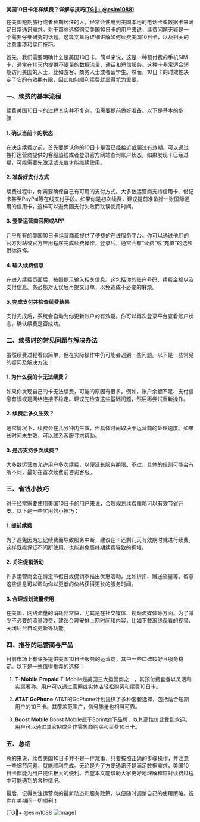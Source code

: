 **美国10日卡怎样续费？详解与技巧[[TG💪+ @esim1088](https://t.me/s/esim1088)]**

在美国短期旅行或者长期居住的人，经常会使用到美国本地的电话卡或数据卡来满足日常通讯需求。对于那些选择购买美国10日卡的用户来说，续费问题无疑是一个需要仔细研究的话题。这篇文章将详细讲解如何续费美国10日卡，以及相关的注意事项和实用技巧。

首先，我们需要明确什么是美国10日卡。简单来说，这是一种预付费的手机SIM卡，通常在10天内提供不限量的数据流量、通话和短信服务。这种卡非常适合短期访问美国的人士，比如游客、商务人士或者留学生。然而，10日卡的时效性决定了它的有效期有限，因此如何顺利续费就显得尤为重要。

### **一、续费的基本流程**

续费美国10日卡的过程其实并不复杂，但需要提前做好准备。以下是基本的步骤：

#### **1. 确认当前卡的状态**
在决定续费之前，首先要确认你的10日卡是否已经接近或超过有效期。可以通过拨打运营商提供的客服热线或者登录官方网站查询账户状态。如果发现卡已经过期，可能需要先激活或充值才能继续使用。

#### **2. 准备好支付方式**
续费过程中，你需要确保自己有可用的支付方式。大多数运营商支持信用卡、借记卡甚至PayPal等在线支付手段。如果你是初次续费，建议提前准备好一张国际通用的信用卡，这样可以避免因支付失败而耽误使用时间。

#### **3. 登录运营商官网或APP**
几乎所有的美国10日卡运营商都提供了便捷的在线服务平台。你可以通过他们的官方网站或官方应用程序完成续费操作。登录后，通常会有“续费”或“充值”的选项供你选择。

#### **4. 输入续费信息**
在进入续费页面后，按照提示输入相关信息。这包括你的账户号码、续费金额以及支付信息。务必核对无误后再提交订单，以免造成不必要的麻烦。

#### **5. 完成支付并检查续费结果**
支付完成后，系统会自动为你更新账户的有效期。你可以再次登录平台查看账户状态，确认续费是否成功。

### **二、续费时的常见问题与解决办法**

虽然续费过程看似简单，但在实际操作中仍可能会遇到一些问题。以下是一些常见的疑问及解决方法：

#### **1. 为什么我的卡无法续费？**
如果你发现自己的卡无法续费，可能的原因有很多。例如，账户余额不足、支付信息有误或是网络连接不稳定。建议先检查这些基础问题，然后再尝试重新操作。

#### **2. 续费后多久生效？**
通常情况下，续费会在几分钟内生效，但具体时间取决于运营商的处理速度。如果长时间未生效，可以联系客服寻求帮助。

#### **3. 是否支持多次续费？**
大多数运营商允许用户多次续费，以便延长服务期限。不过，具体的规则可能会有所不同，最好在首次续费前咨询客服。

### **三、省钱小技巧**

对于经常需要使用美国10日卡的用户来说，合理规划续费策略可以有效节省开支。以下是一些实用的小技巧：

#### **1. 提前续费**
为了避免因为忘记续费而导致服务中断，建议在卡还剩几天有效期时就进行续费。这样既能保证不间断使用，也能避免高峰期续费导致的拥堵。

#### **2. 关注促销活动**
许多运营商会在特定节假日或促销季推出优惠活动，比如折扣、赠送流量等。留意这些信息可以帮助你以更低的价格获得更长的服务时间。

#### **3. 合理规划流量使用**
在美国，网络流量的消耗非常快，尤其是在社交媒体、视频流媒体等方面。为了减少不必要的流量浪费，建议合理安排上网时间和内容，比如下载离线观看的视频、关闭后台自动更新等功能。

### **四、推荐的运营商与产品**

目前市场上有许多提供美国10日卡服务的运营商，其中一些口碑较好且服务稳定。以下是一些值得推荐的选择：

1. **T-Mobile Prepaid**
   T-Mobile是美国三大运营商之一，其预付费套餐以灵活和实惠著称。用户可以通过官网或实体店轻松购买和续费10日卡。

2. **AT&T GoPhone**
   AT&T的GoPhone计划提供了多种套餐选择，包括适合短期用户的10日卡。其覆盖范围广，信号质量也相当可靠。

3. **Boost Mobile**
   Boost Mobile属于Sprint旗下品牌，以其高性价比受到欢迎。用户可以通过其官网或合作零售商购买和续费10日卡。

### **五、总结**

总的来说，续费美国10日卡并不是一件难事，只要按照正确的步骤操作，并注意一些细节问题，就能顺利完成。无论是为了方便通讯还是满足数据需求，美国10日卡都能为用户提供极大的便利。希望本文能帮助大家更好地理解和应对续费过程中可能遇到的各种情况。

最后，记得关注运营商的最新动态和服务政策，以便随时调整自己的使用策略。祝你在美期间一切顺利！

[[TG💪+ @esim1088](https://t.me/s/esim1088) ![Image](https://i.postimg.cc/4NQfJmqS/Snipaste-2025-05-13-00-14-12.png)]